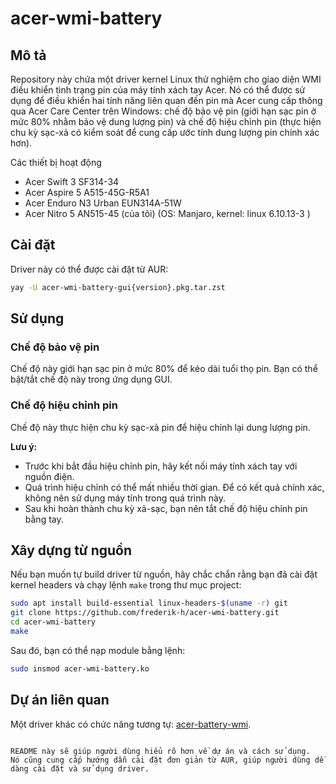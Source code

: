 # acer-wmi-battery

## Mô tả

Repository này chứa một driver kernel Linux thử nghiệm cho giao diện WMI điều khiển tình trạng pin của máy tính xách tay Acer. Nó có thể được sử dụng để điều khiển hai tính năng liên quan đến pin mà Acer cung cấp thông qua Acer Care Center trên Windows: chế độ bảo vệ pin (giới hạn sạc pin ở mức 80% nhằm bảo vệ dung lượng pin) và chế độ hiệu chỉnh pin (thực hiện chu kỳ sạc-xả có kiểm soát để cung cấp ước tính dung lượng pin chính xác hơn).

Các thiết bị hoạt động
- Acer Swift 3 SF314-34
- Acer Aspire 5 A515-45G-R5A1
- Acer Enduro N3 Urban EUN314A-51W
- Acer Nitro 5 AN515-45 (của tôi) (OS: Manjaro, kernel: linux 6.10.13-3 )

## Cài đặt

Driver này có thể được cài đặt từ AUR:
```bash
yay -U acer-wmi-battery-gui{version}.pkg.tar.zst
```

## Sử dụng

### Chế độ bảo vệ pin

Chế độ này giới hạn sạc pin ở mức 80% để kéo dài tuổi thọ pin.  Bạn có thể bật/tắt chế độ này trong ứng dụng GUI.

### Chế độ hiệu chỉnh pin

Chế độ này thực hiện chu kỳ sạc-xả pin để hiệu chỉnh lại dung lượng pin.

**Lưu ý:**

* Trước khi bắt đầu hiệu chỉnh pin, hãy kết nối máy tính xách tay với nguồn điện.
* Quá trình hiệu chỉnh có thể mất nhiều thời gian.  Để có kết quả chính xác, không nên sử dụng máy tính trong quá trình này.
* Sau khi hoàn thành chu kỳ xả-sạc, bạn nên tắt chế độ hiệu chỉnh pin bằng tay.


## Xây dựng từ nguồn

Nếu bạn muốn tự build driver từ nguồn, hãy chắc chắn rằng bạn đã cài đặt kernel headers và chạy lệnh `make` trong thư mục project:

```bash
sudo apt install build-essential linux-headers-$(uname -r) git
git clone https://github.com/frederik-h/acer-wmi-battery.git
cd acer-wmi-battery
make
```

Sau đó, bạn có thể nạp module bằng lệnh:

```bash
sudo insmod acer-wmi-battery.ko
```


## Dự án liên quan

Một driver khác có chức năng tương tự: [acer-battery-wmi](https://github.com/maxco2/acer-battery-wmi).
```

README này sẽ giúp người dùng hiểu rõ hơn về dự án và cách sử dụng.  Nó cũng cung cấp hướng dẫn cài đặt đơn giản từ AUR, giúp người dùng dễ dàng cài đặt và sử dụng driver.
